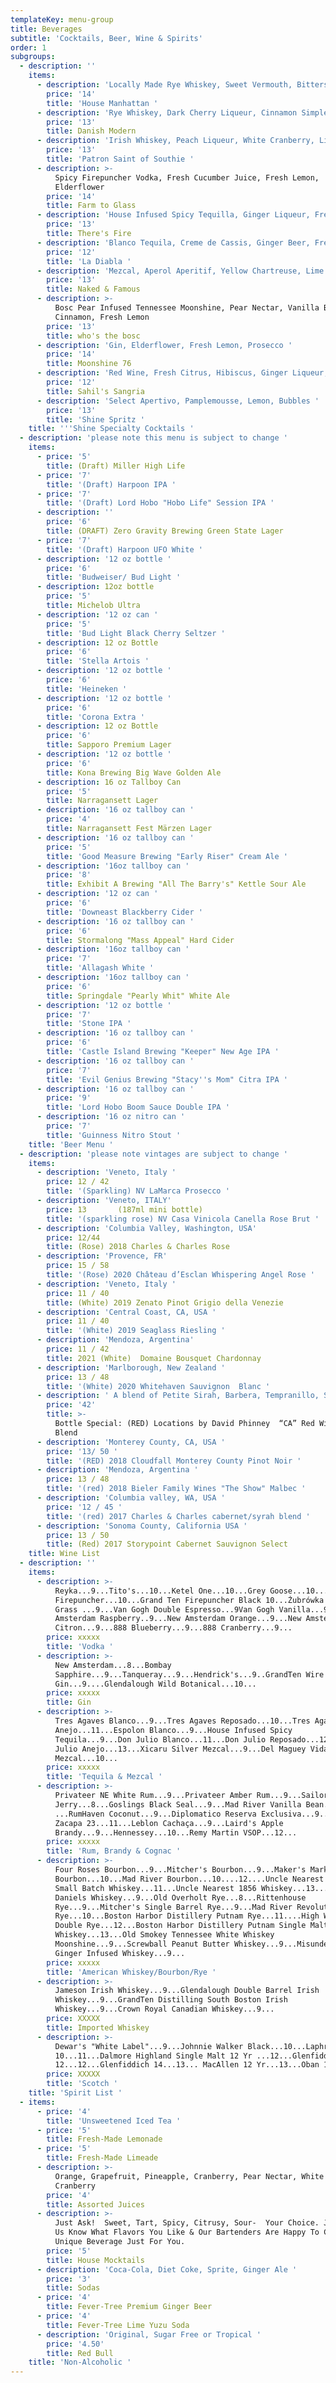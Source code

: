 ```yaml
---
templateKey: menu-group
title: Beverages
subtitle: 'Cocktails, Beer, Wine & Spirits'
order: 1
subgroups:
  - description: ''
    items:
      - description: 'Locally Made Rye Whiskey, Sweet Vermouth, Bitters'
        price: '14'
        title: 'House Manhattan '
      - description: 'Rye Whiskey, Dark Cherry Liqueur, Cinnamon Simple, Fresh Lemon '
        price: '13'
        title: Danish Modern
      - description: 'Irish Whiskey, Peach Liqueur, White Cranberry, Lime'
        price: '13'
        title: 'Patron Saint of Southie '
      - description: >-
          Spicy Firepuncher Vodka, Fresh Cucumber Juice, Fresh Lemon,
          Elderflower
        price: '14'
        title: Farm to Glass
      - description: 'House Infused Spicy Tequilla, Ginger Liqueur, Fresh Lime, Agave '
        price: '13'
        title: There's Fire
      - description: 'Blanco Tequila, Creme de Cassis, Ginger Beer, Fresh Lime '
        price: '12'
        title: 'La Diabla '
      - description: 'Mezcal, Aperol Aperitif, Yellow Chartreuse, Lime '
        price: '13'
        title: Naked & Famous
      - description: >-
          Bosc Pear Infused Tennessee Moonshine, Pear Nectar, Vanilla Bean,
          Cinnamon, Fresh Lemon 
        price: '13'
        title: who's the bosc
      - description: 'Gin, Elderflower, Fresh Lemon, Prosecco '
        price: '14'
        title: Moonshine 76
      - description: 'Red Wine, Fresh Citrus, Hibiscus, Ginger Liqueur, Brandy'
        price: '12'
        title: Sahil's Sangria
      - description: 'Select Apertivo, Pamplemousse, Lemon, Bubbles '
        price: '13'
        title: 'Shine Spritz '
    title: '''Shine Specialty Cocktails '
  - description: 'please note this menu is subject to change '
    items:
      - price: '5'
        title: (Draft) Miller High Life
      - price: '7'
        title: '(Draft) Harpoon IPA '
      - price: '7'
        title: '(Draft) Lord Hobo "Hobo Life" Session IPA '
      - description: ''
        price: '6'
        title: (DRAFT) Zero Gravity Brewing Green State Lager
      - price: '7'
        title: '(Draft) Harpoon UFO White '
      - description: '12 oz bottle '
        price: '6'
        title: 'Budweiser/ Bud Light '
      - description: 12oz bottle
        price: '5'
        title: Michelob Ultra
      - description: '12 oz can '
        price: '5'
        title: 'Bud Light Black Cherry Seltzer '
      - description: 12 oz Bottle
        price: '6'
        title: 'Stella Artois '
      - description: '12 oz bottle '
        price: '6'
        title: 'Heineken '
      - description: '12 oz bottle '
        price: '6'
        title: 'Corona Extra '
      - description: 12 oz Bottle
        price: '6'
        title: Sapporo Premium Lager
      - description: '12 oz bottle '
        price: '6'
        title: Kona Brewing Big Wave Golden Ale
      - description: 16 oz Tallboy Can
        price: '5'
        title: Narragansett Lager
      - description: '16 oz tallboy can '
        price: '4'
        title: Narragansett Fest Märzen Lager
      - description: '16 oz tallboy can '
        price: '5'
        title: 'Good Measure Brewing "Early Riser" Cream Ale '
      - description: '16oz tallboy can '
        price: '8'
        title: Exhibit A Brewing "All The Barry's" Kettle Sour Ale
      - description: '12 oz can '
        price: '6'
        title: 'Downeast Blackberry Cider '
      - description: '16 oz tallboy can '
        price: '6'
        title: Stormalong "Mass Appeal" Hard Cider
      - description: '16oz tallboy can '
        price: '7'
        title: 'Allagash White '
      - description: '16oz tallboy can '
        price: '6'
        title: Springdale "Pearly Whit" White Ale
      - description: '12 oz bottle '
        price: '7'
        title: 'Stone IPA '
      - description: '16 oz tallboy can '
        price: '6'
        title: 'Castle Island Brewing "Keeper" New Age IPA '
      - description: '16 oz tallboy can '
        price: '7'
        title: 'Evil Genius Brewing "Stacy''s Mom" Citra IPA '
      - description: '16 oz tallboy can '
        price: '9'
        title: 'Lord Hobo Boom Sauce Double IPA '
      - description: '16 oz nitro can '
        price: '7'
        title: 'Guinness Nitro Stout '
    title: 'Beer Menu '
  - description: 'please note vintages are subject to change '
    items:
      - description: 'Veneto, Italy '
        price: 12 / 42
        title: '(Sparkling) NV LaMarca Prosecco '
      - description: 'Veneto, ITALY'
        price: 13       (187ml mini bottle)
        title: '(sparkling rose) NV Casa Vinicola Canella Rose Brut '
      - description: 'Columbia Valley, Washington, USA'
        price: 12/44
        title: (Rose) 2018 Charles & Charles Rose
      - description: 'Provence, FR'
        price: 15 / 58
        title: '(Rose) 2020 Château d’Esclan Whispering Angel Rose '
      - description: 'Veneto, Italy '
        price: 11 / 40
        title: (White) 2019 Zenato Pinot Grigio della Venezie
      - description: 'Central Coast, CA, USA '
        price: 11 / 40
        title: '(White) 2019 Seaglass Riesling '
      - description: 'Mendoza, Argentina'
        price: 11 / 42
        title: 2021 (White)  Domaine Bousquet Chardonnay
      - description: 'Marlborough, New Zealand '
        price: 13 / 48
        title: '(White) 2020 Whitehaven Sauvignon  Blanc '
      - description: ' A blend of Petite Sirah, Barbera, Tempranillo, Syrah, and Grenache barrel-aged in French oak barrels that showcases the best grapes of the Golden State for a rich, smooth mouthfeel full of blackberry, plum, licorice, pepper & spice'
        price: '42'
        title: >-
          Bottle Special: (RED) Locations by David Phinney  “CA” Red Wine
          Blend   
      - description: 'Monterey County, CA, USA '
        price: '13/ 50 '
        title: '(RED) 2018 Cloudfall Monterey County Pinot Noir '
      - description: 'Mendoza, Argentina '
        price: 13 / 48
        title: '(red) 2018 Bieler Family Wines "The Show" Malbec '
      - description: 'Columbia valley, WA, USA '
        price: '12 / 45 '
        title: '(red) 2017 Charles & Charles cabernet/syrah blend '
      - description: 'Sonoma County, California USA '
        price: 13 / 50
        title: (Red) 2017 Storypoint Cabernet Sauvignon Select
    title: Wine List
  - description: ''
    items:
      - description: >-
          Reyka...9...Tito's...10...Ketel One...10...Grey Goose...10...Grand Ten
          Firepuncher...10...Grand Ten Firepuncher Black 10...Żubrówka Bison
          Grass ...9...Van Gogh Double Espresso...9Van Gogh Vanilla...9....New
          Amsterdam Raspberry..9...New Amsterdam Orange...9...New Amsterdam
          Citron...9...888 Blueberry...9...888 Cranberry...9...
        price: xxxxx
        title: 'Vodka '
      - description: >-
          New Amsterdam...8...Bombay
          Sapphire...9...Tanqueray...9...Hendrick's...9..GrandTen Wire Works
          Gin...9....Glendalough Wild Botanical...10...
        price: xxxxx
        title: Gin
      - description: >-
          Tres Agaves Blanco...9...Tres Agaves Reposado...10...Tres Agaves
          Anejo...11...Espolon Blanco...9...House Infused Spicy
          Tequila...9...Don Julio Blanco...11...Don Julio Reposado...12...Don
          Julio Anejo...13...Xicaru Silver Mezcal...9...Del Maguey Vida
          Mezcal...10...
        price: xxxxx
        title: 'Tequila & Mezcal '
      - description: >-
          Privateer NE White Rum...9...Privateer Amber Rum...9...Sailor
          Jerry...8...Goslings Black Seal...9...Mad River Vanilla Bean...10
          ...RumHaven Coconut...9...Diplomatico Reserva Exclusiva...9...Ron
          Zacapa 23...11...Leblon Cachaça...9...Laird's Apple
          Brandy...9...Hennessey...10...Remy Martin VSOP...12...
        price: xxxxx
        title: 'Rum, Brandy & Cognac '
      - description: >-
          Four Roses Bourbon...9...Mitcher's Bourbon...9...Maker's Mark
          Bourbon...10...Mad River Bourbon...10....12....Uncle Nearest 1884
          Small Batch Whiskey...11...Uncle Nearest 1856 Whiskey...13...Jack
          Daniels Whiskey...9...Old Overholt Rye...8...Rittenhouse
          Rye...9...Mitcher's Single Barrel Rye...9...Mad River Revolution
          Rye...10...Boston Harbor Distillery Putnam Rye...11....High West
          Double Rye...12...Boston Harbor Distillery Putnam Single Malt
          Whiskey...13...Old Smokey Tennessee White Whiskey
          Moonshine...9...Screwball Peanut Butter Whiskey...9...Misunderstood
          Ginger Infused Whiskey...9...
        price: xxxxx
        title: 'American Whiskey/Bourbon/Rye '
      - description: >-
          Jameson Irish Whiskey...9...Glendalough Double Barrel Irish
          Whiskey...9...GrandTen Distilling South Boston Irish
          Whiskey...9...Crown Royal Canadian Whiskey...9...
        price: XXXXX
        title: Imported Whiskey
      - description: >-
          Dewar's "White Label"...9...Johnnie Walker Black...10...Laphroaig
          10...11...Dalmore Highland Single Malt 12 Yr ...12...Glenfiddich
          12...12...Glenfiddich 14...13... MacAllen 12 Yr...13...Oban 14...14...
        price: XXXXX
        title: 'Scotch '
    title: 'Spirit List '
  - items:
      - price: '4'
        title: 'Unsweetened Iced Tea '
      - price: '5'
        title: Fresh-Made Lemonade
      - price: '5'
        title: Fresh-Made Limeade
      - description: >-
          Orange, Grapefruit, Pineapple, Cranberry, Pear Nectar, White
          Cranberry 
        price: '4'
        title: Assorted Juices
      - description: >-
          Just Ask!  Sweet, Tart, Spicy, Citrusy, Sour-  Your Choice. Just Let
          Us Know What Flavors You Like & Our Bartenders Are Happy To Create A
          Unique Beverage Just For You.
        price: '5'
        title: House Mocktails
      - description: 'Coca-Cola, Diet Coke, Sprite, Ginger Ale '
        price: '3'
        title: Sodas
      - price: '4'
        title: Fever-Tree Premium Ginger Beer
      - price: '4'
        title: Fever-Tree Lime Yuzu Soda
      - description: 'Original, Sugar Free or Tropical '
        price: '4.50'
        title: Red Bull
    title: 'Non-Alcoholic '
---
```


